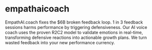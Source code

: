 # empathaicoach
EmpathAI.coach fixes the $6B broken feedback loop. 1 in 3 feedback sessions harms performance by triggering defensiveness. Our AI voice coach uses the proven R2C2 model to validate emotions in real-time, transforming defensive reactions into actionable growth plans. We turn wasted feedback into your new performance currency.
